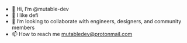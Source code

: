 - 👋 Hi, I’m @mutable-dev
- 👀 I like defi
- 💞️ I’m looking to collaborate with engineers, designers, and community members
- 📫 How to reach me mutabledev@protonmail.com

<!---
mutable-dev/mutable-dev is a ✨ special ✨ repository because its `README.md` (this file) appears on your GitHub profile.
You can click the Preview link to take a look at your changes.
--->
